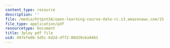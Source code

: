 ```yaml
---
content_type: resource
description: ''
file: /media/https%3A/open-learning-course-data-rc.s3.amazonaws.com/15-071-the-analytics-edge-spring-2017/497efe0b5d5c6d2ddff208d39c6a9461_MYcoFYXPba4.pdf
file_type: application/pdf
resourcetype: Document
title: 3play pdf file
uid: 497efe0b-5d5c-6d2d-dff2-08d39c6a9461
---
```

